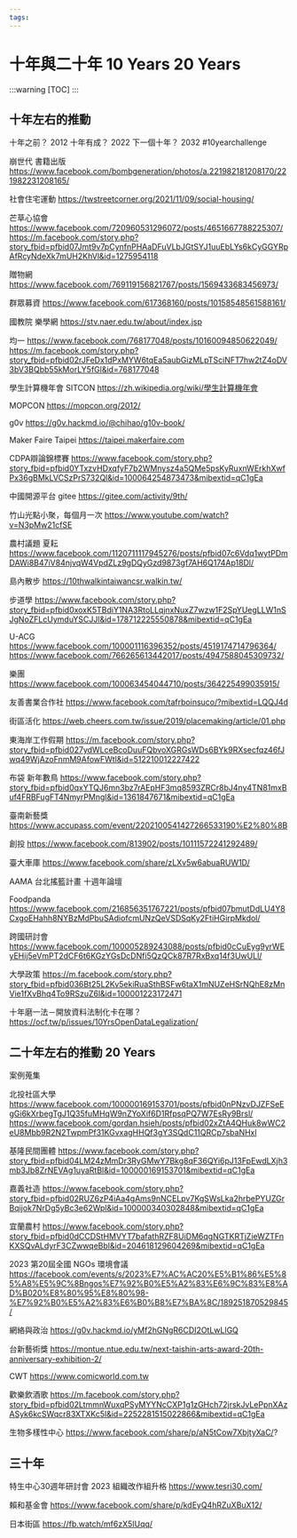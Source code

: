 ```yaml
---
tags:
---
```


# 十年與二十年 10 Years 20 Years

:::warning
[TOC]
:::

## 十年左右的推動

十年之前？ 2012
十年有成？ 2022
下一個十年？ 2032
#10yearchallenge

崩世代 書籍出版
https://www.facebook.com/bombgeneration/photos/a.221982181208170/221982231208165/

社會住宅運動
https://twstreetcorner.org/2021/11/09/social-housing/

芒草心協會
https://www.facebook.com/720960531296072/posts/4651667788225307/
https://m.facebook.com/story.php?story_fbid=pfbid07Jmt9v7pCynfnPHAaDFuVLbJGtSYJ1uuEbLYs6kCyGGYRpAfRcyNdeXk7mUH2KhVl&id=1275954118

贈物網
https://www.facebook.com/769119156821767/posts/1569433683456973/

群眾募資
https://www.facebook.com/617368160/posts/10158548561588161/

國教院 樂學網
https://stv.naer.edu.tw/about/index.jsp

均一
https://www.facebook.com/768177048/posts/10160094850622049/
https://m.facebook.com/story.php?story_fbid=pfbid02rJFeDx1dPxMYW6tqEa5aubGizMLpTSciNFT7hw2tZ4oDV3bV3BQbb55kMorLY5fGl&id=768177048

學生計算機年會 SITCON
https://zh.wikipedia.org/wiki/學生計算機年會

MOPCON
https://mopcon.org/2012/

g0v
https://g0v.hackmd.io/@chihao/g10v-book/

Maker Faire Taipei
https://taipei.makerfaire.com

CDPA辯論錦標賽
https://www.facebook.com/story.php?story_fbid=pfbid0YTxzvHDxqfyF7b2WMnysz4a5QMe5psKyRuxnWErkhXwfPx36gBMkLVCSzPrS732Ql&id=100064254873473&mibextid=qC1gEa

中國開源平台 gitee
https://gitee.com/activity/9th/

竹山光點小聚，每個月一次
https://www.youtube.com/watch?v=N3pMw21cfSE

農村議題 夏耘
https://www.facebook.com/1120711117945276/posts/pfbid07c6Vdq1wytPDmDAWi8B47iV84njvqW4VpdZLz9gDQyGzd9873gf7AH6Q174Ap18Dl/

島內散步
https://10thwalkintaiwancsr.walkin.tw/

步道學
https://www.facebook.com/story.php?story_fbid=pfbid0xoxK5TBdiY1NA3RtoLLqjnxNuxZ7wzw1F2SpYUegLLW1nSJgNoZFLcUymduYSCJJl&id=178712225550878&mibextid=qC1gEa

U-ACG
https://www.facebook.com/100001116396352/posts/4519174714796364/
https://www.facebook.com/766265613442017/posts/4947588045309732/

樂團
https://www.facebook.com/100063454044710/posts/364225499035915/

友善書業合作社
https://www.facebook.com/tafrboinsuco/?mibextid=LQQJ4d

街區活化
https://web.cheers.com.tw/issue/2019/placemaking/article/01.php

東海岸工作假期
https://m.facebook.com/story.php?story_fbid=pfbid027ydWLceBcoDuuFQbvoXGRGsWDs6BYk9RXsecfqz46fJwq49WjAzoFnmM9AfowFWtl&id=512210012227422

布袋 新年數鳥
https://www.facebook.com/story.php?story_fbid=pfbid0qxYTQJ6mn3bz7rAEpHF3mq8593ZRCr8bJ4ny4TN81mxBuf4FRBFugFT4NmyrPMngl&id=1361847671&mibextid=qC1gEa

臺南新藝獎
https://www.accupass.com/event/2202100541427266533190%E2%80%8B

創投
https://www.facebook.com/813902/posts/10111572241292489/

臺大車庫
https://www.facebook.com/share/zLXv5w6abuaRUW1D/

AAMA 台北搖籃計畫
十週年論壇

Foodpanda
https://www.facebook.com/216856351767221/posts/pfbid07bmutDdLU4Y8CxgoEHahh8NYBzMdPbuSAdiofcmUNzQeVSDSqKy2FtiHGirpMkdol/

跨國研討會
https://www.facebook.com/100005289243088/posts/pfbid0cCuEyg9yrWEyEHij5eVmPT2dCF6t6KGzYGsDcDNfi5QzQCk87R7RxBxq14f3UwULl/

大學政策
https://m.facebook.com/story.php?story_fbid=pfbid036Bt25L2Kv5ekiRuaSthBSFw6taX1mNUZeHSrNQhE8zMnVie1fXvBhq4To9RSzuZ6l&id=100001223172471

十年磨一法－開放資料法制化卡在哪？
https://ocf.tw/p/issues/10YrsOpenDataLegalization/

## 二十年左右的推動 20 Years

案例蒐集

北投社區大學
https://www.facebook.com/100000169153701/posts/pfbid0nPNzvDJZFSeEgGi6kXrbegTgJ1Q35fuMHqW9nZYoXif6D1RfpsqPQ7W7EsRy9Brsl/
https://www.facebook.com/gordan.hsieh/posts/pfbid02xZtA4QHuk8wWC2eU8Mbb9R2N2TwpmPf31KGvxagHHQf3gY3SQdC11QRCp7sbaNHxl

基隆民間團體
https://www.facebook.com/story.php?story_fbid=pfbid04LM24zMmDr3RyGMwY7Bkg8qF36QYi6pJ13FpEwdLXjh3mb3Jb8ZrNEVAg1uyaRtBl&id=100000169153701&mibextid=qC1gEa

嘉義社造
https://www.facebook.com/story.php?story_fbid=pfbid02RUZ6zP4iAa4gAms9nNCELpv7KgSWsLka2hrbePYUZGrBqijok7NrDg5yBc3e62Wpl&id=100000340302848&mibextid=qC1gEa

宜蘭農村
https://www.facebook.com/story.php?story_fbid=pfbid0dCCDStHMVYT7bafathRZF8UiDM6qgNGTKRTjZieWZTFnKXSQvALdyrF3CZwwqeBbl&id=204618129604269&mibextid=qC1gEa

2023 第20屆全國 NGOs 環境會議
https://facebook.com/events/s/2023%E7%AC%AC20%E5%B1%86%E5%85%A8%E5%9C%8Bngos%E7%92%B0%E5%A2%83%E6%9C%83%E8%AD%B020%E8%80%95%E8%80%98-%E7%92%B0%E5%A2%83%E6%B0%B8%E7%BA%8C/189251870529845/

網絡與政治
https://g0v.hackmd.io/yMf2hGNgR6CDI2OtLwLlGQ

台新藝術獎
https://montue.ntue.edu.tw/next-taishin-arts-award-20th-anniversary-exhibition-2/

CWT
https://www.comicworld.com.tw

歡樂飲酒歌
https://m.facebook.com/story.php?story_fbid=pfbid02LtmmnWuxqPSyMYYNcCXP1g1zGHch72jrskJvLePpnXAzASyk6kcSWqcr83XTXKc5l&id=2252281515022866&mibextid=qC1gEa

生物多樣性中心
https://www.facebook.com/share/p/aN5tCow7XbjtyXaC/?

## 三十年

特生中心30週年研討會
2023 組織改作組升格
https://www.tesri30.com/

賴和基金會
https://www.facebook.com/share/p/kdEyQ4hRZuXBuX12/

日本街區
https://fb.watch/mf6zX5IUqq/
